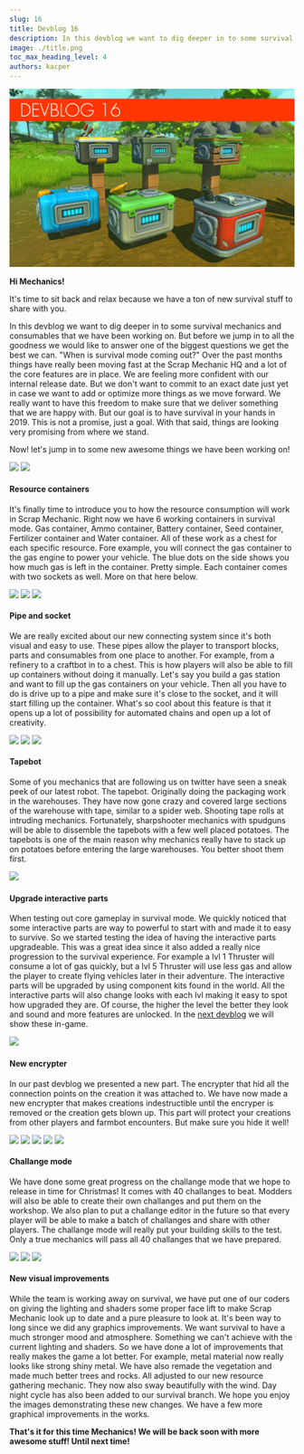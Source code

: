 ```yaml
---
slug: 16
title: Devblog 16
description: In this devblog we want to dig deeper in to some survival mechanics and consumables that we have been working on!
image: ./title.png
toc_max_heading_level: 4
authors: kacper
---
```


<head>
    <meta name="twitter:card" content="summary_large_image" />
</head>

![](./title.png)

**Hi Mechanics!**

It's time to sit back and relax because we have a ton of new survival stuff to share with you. 
<!--truncate-->
In this devblog we want to dig deeper in to some survival mechanics and consumables that we have been working on. But before we jump in to all the goodness we would like to answer one of the biggest questions we get the best we can. "When is survival mode coming out?" Over the past months things have really been moving fast at the Scrap Mechanic HQ and a lot of the core features are in place. We are feeling more confident with our internal release date. But we don't want to commit to an exact date just yet in case we want to add or optimize more things as we move forward. We really want to have this freedom to make sure that we deliver something that we are happy with. But our goal is to have survival in your hands in 2019. This is not a promise, just a goal. With that said, things are looking very promising from where we stand.

Now! let's jump in to some new awesome things we have been working on!

![](https://i.imgur.com/eH8Cgqc.png)
![](https://i.imgur.com/ZZfpDfj.png)

#### Resource containers

It's finally time to introduce you to how the resource consumption will work in Scrap Mechanic. Right now we have 6 working containers in survival mode. Gas container, Ammo container, Battery container, Seed container, Fertilizer container and Water container. All of these work as a chest for each specific resource. Fore example, you will connect the gas container to the gas engine to power your vehicle. The blue dots on the side shows you how much gas is left in the container. Pretty simple. Each container comes with two sockets as well. More on that here below. 

![](https://i.imgur.com/2AVgRyI.png)
![](https://i.imgur.com/XsuyhTJ.png)
![](https://i.imgur.com/gvESCph.png)

#### Pipe and socket

We are really excited about our new connecting system since it's both visual and easy to use. These pipes allow the player to transport blocks, parts and consumables from one place to another. For example, from a refinery to a craftbot in to a chest. This is how players will also be able to fill up containers without doing it manually. Let's say you build a gas station and want to fill up the gas containers on your vehicle. Then all you have to do is drive up to a pipe and make sure it's close to the socket, and it will start filling up the container. What's so cool about this feature is that it opens up a lot of possibility for automated chains and open up a lot of creativity.

![](https://i.imgur.com/VFVbUJO.png)
![](https://i.imgur.com/Yp2S8Ip.png)
![](https://i.imgur.com/XXIXF7R.png)

#### Tapebot

Some of you mechanics that are following us on twitter have seen a sneak peek of our latest robot. The tapebot. Originally doing the packaging work in the warehouses. They have now gone crazy and covered large sections of the warehouse with tape, similar to a spider web. Shooting tape rolls at intruding mechanics. Fortunately, sharpshooter mechanics with spudguns will be able to dissemble the tapebots with a few well placed potatoes. The tapebots is one of the main reason why mechanics really have to stack up on potatoes before entering the large warehouses. You better shoot them first. 

![](https://i.imgur.com/KcD7mmy.png)

#### Upgrade interactive parts

When testing out core gameplay in survival mode. We quickly noticed that 
some interactive parts are way to powerful to start with and made it to easy to survive. So we started testing the idea of having the interactive parts upgradeable. This was a great idea since it also added a really nice progression to the survival experience. For example a lvl 1 Thruster will consume a lot of gas quickly, but a lvl 5 Thruster will use less gas and allow the player to create flying vehicles later in their adventure. The interactive parts will be upgraded by using component kits found in the world. All the interactive parts will also change looks with each lvl making it easy to spot how upgraded they are. Of course, the higher the level the better they look and sound and more features are unlocked. In the [next devblog](/devblog/17#upgrade-parts-and-components) we will show these in-game. 

![](https://i.imgur.com/zIgN6Yv.png)

#### New encrypter

In our past devblog we presented a new part. The encrypter that hid all the connection points on the creation it was attached to. We have now made a new encrypter that makes creations indestructible until the encryper is removed or the creation gets blown up. This part will protect your creations from other players and farmbot encounters. But make sure you hide it well!

![](https://i.imgur.com/ESWSULE.png)
![](https://i.imgur.com/VNUuqxf.png)
![](https://i.imgur.com/JwfooJy.png)
![](https://i.imgur.com/yNAm54B.png)
![](https://i.imgur.com/CKHenJH.png)

#### Challange mode

We have done some great progress on the challange mode that we hope to release in time for Christmas! It comes with 40 challanges to beat. Modders will also be able to create their own challanges and put them on the workshop. We also plan to put a challange editor in the future so that every player will be able to make a batch of challanges and share with other players. The challange mode will really put your building skills to the test. Only a true mechanics will pass all 40 challanges that we have prepared. 

![](https://i.imgur.com/gsOMd9Y.gif)
![](https://i.imgur.com/reGMGYc.gif)
![](https://i.imgur.com/OL0fZfS.png)

#### New visual improvements

While the team is working away on survival, we have put one of our coders on giving the lighting and shaders some proper face lift to make Scrap Mechanic look up to date and a pure pleasure to look at. It's been way to long since we did any graphics improvements. We want survival to have a much stronger mood and atmosphere. Something we can't achieve with the current lighting and shaders. So we have done a lot of improvements that really makes the game a lot better. For example, metal material now really looks like strong shiny metal. We have also remade the vegetation and made much better trees and rocks. All adjusted to our new resource gathering mechanic. They now also sway beautifully with the wind. 
Day night cycle has also been added to our survival branch. We hope you enjoy the images demonstrating these new changes. 
We have a few more graphical improvements in the works.

**That's it for this time Mechanics! We will be back soon with more awesome stuff! Until next time!**


